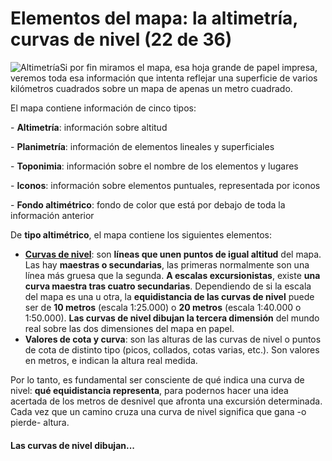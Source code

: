 # Elementos del mapa: la altimetría, curvas de nivel (22 de 36)

![Altimetría](./gps_files/Altimetria.jpg)Si por fin miramos el mapa, esa hoja grande de papel impresa, veremos toda esa información que intenta reflejar una superficie de varios kilómetros cuadrados sobre un mapa de apenas un metro cuadrado.

El mapa contiene información de cinco tipos:

\- **Altimetría**: información sobre altitud

\- **Planimetría**: información de elementos lineales y superficiales

\- **Toponimia**: información sobre el nombre de los elementos y lugares

\- **Iconos**: información sobre elementos puntuales, representada por iconos

\- **Fondo altimétrico**: fondo de color que está por debajo de toda la información anterior

De **tipo altimétrico**, el mapa contiene los siguientes elementos:

*   [**Curvas de nivel**](http://es.wikipedia.org/wiki/Curva_de_nivel "Curva de nivel en Wikipedia"): son **líneas que unen puntos de igual altitud** del mapa. Las hay **maestras o secundarias**, las primeras normalmente son una línea más gruesa que la segunda. **A escalas excursionistas**, existe **una curva maestra tras cuatro secundarias**. Dependiendo de si la escala del mapa es una u otra, la **equidistancia de las curvas de nivel** puede ser de **10 metros** (escala 1:25.000) o **20 metros** (escala 1:40.000 o 1:50.000). **Las curvas de nivel dibujan la tercera dimensión** del mundo real sobre las dos dimensiones del mapa en papel.
*   **Valores de cota y curva**: son las alturas de las curvas de nivel o puntos de cota de distinto tipo (picos, collados, cotas varias, etc.). Son valores en metros, e indican la altura real medida.

Por lo tanto, es fundamental ser consciente de qué indica una curva de nivel: **qué equidistancia representa**, para podernos hacer una idea acertada de los metros de desnivel que afronta una excursión determinada. Cada vez que un camino cruza una curva de nivel significa que gana -o pierde- altura. 

#### Las curvas de nivel dibujan...